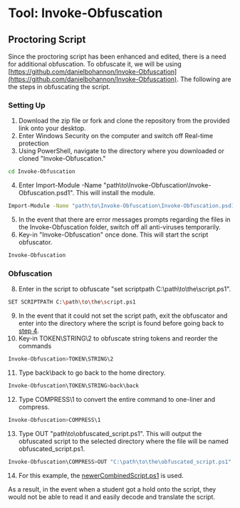 # Tool: Invoke-Obfuscation

## Proctoring Script
Since the proctoring script has been enhanced and edited, there is a need for additional obfuscation. To obfuscate it, we will be using [https://github.com/danielbohannon/Invoke-Obfuscation](https://github.com/danielbohannon/Invoke-Obfuscation). The following are the steps in obfuscating the script. 

### Setting Up
1. Download the zip file or fork and clone the repository from the provided link onto your desktop.
2. Enter Windows Security on the computer and switch off Real-time protection
3. Using PowerShell, navigate to the directory where you downloaded or cloned "Invoke-Obfuscation." 
```sh
cd Invoke-Obfuscation
```
<a id="step4"></a>

4. Enter Import-Module -Name "path\to\Invoke-Obfuscation\Invoke-Obfuscation.psd1". This will install the module.
```sh
Import-Module -Name "path\to\Invoke-Obfuscation\Invoke-Obfuscation.psd1"
```
5. In the event that there are error messages prompts regarding the files in the Invoke-Obfuscation folder, switch off all anti-viruses temporarily.
6. Key-in "Invoke-Obfuscation" once done. This will start the script obfuscator.
```sh
Invoke-Obfuscation
```

### Obfuscation
8. Enter in the script to obfuscate "set scriptpath C:\path\to\the\script.ps1".
```sh
SET SCRIPTPATH C:\path\to\the\script.ps1
```
9. In the event that it could not set the script path, exit the obfuscator and enter into the directory where the script is found before going back to <a href="#step4">step 4</a>.
10. Key-in TOKEN\STRING\2 to obfuscate string tokens and reorder the commands
```sh
Invoke-Obfuscation>TOKEN\STRING\2
```
11. Type back\back to go back to the home directory.
```sh
Invoke-Obfuscation\TOKEN\STRING>back\back
```
12. Type COMPRESS\1 to convert the entire command to one-liner and compress.
```sh
Invoke-Obfuscation>COMPRESS\1
```
13. Type OUT "path\to\obfuscated_script.ps1". This will output the obfuscated script to the selected directory where the file will be  named obfuscated_script.ps1.
```sh
Invoke-Obfuscation\COMPRESS>OUT "C:\path\to\the\obfuscated_script.ps1"
```
14. For this example, the <a href="https://github.com/ctianle/ITPINTEGRATION/blob/main/Obfuscation/newerCombinedScript.ps1">newerCombinedScript.ps1</a> is used.

As a result, in the event when a student got a hold onto the script, they would not be able to read it and easily decode and translate the script.